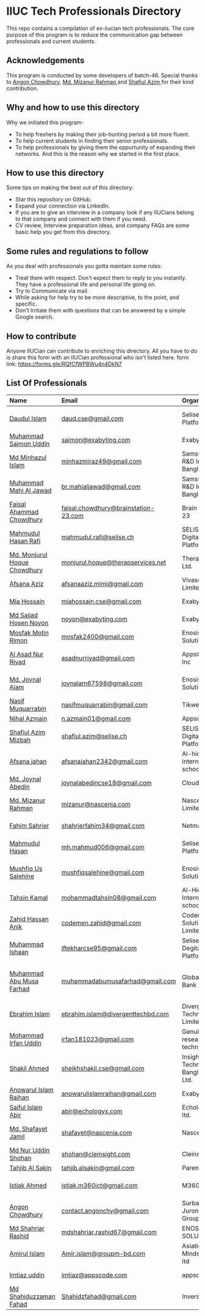 # IIUC Tech Professionals Directory
This repo contains a compilation of ex-iiucian tech professionals. The core purpose of this program is to reduce the communication gap between professionals and current students.

## Acknowledgements
This program is conducted by some developers of batch-46. Special thanks to [Angon Chowdhury](https://www.linkedin.com/in/angon-chowdhury/), [Md. Mizanur Rahman ](https://www.linkedin.com/in/mizanur0711) and [Shafiul Azim ](https://www.linkedin.com/in/shafiul-azim-522b53210/) for their kind contribution. 

## Why and how to use this directory
Why we initiated this program-
 - To help freshers by making their job-hunting period a bit more fluent.
 - To help current students in finding their senior professionals.
 - To help professionals by giving them the oppurtunity of expanding their networks. And this is the reason why we started in the first place.

## How to use this directory
Some tips on making the best out of this directory: 
 - Star this repository on GitHub.
 - Expand your connection via LinkedIn.
 - If you are to give an interview in a company look if any IIUCians belong to that company and connect with them if you need.
 - CV review, Interview preparation ideas, and company FAQs are some basic help you get from this directory.

## Some rules and regulations to follow
As you deal with professionals you gotta maintain some rules: 
 - Treat them with respect. Don't expect them to reply to you instantly. They have a professional life and personal life going on.
 - Try to Communicate via mail. 
 - While asking for help try to be more descriptive, to the point, and specific. 
 - Don't Irritate them with questions that can be answered by a simple Google search.



 ## How to contribute
Anyone IIUCian can contribute to enriching this directory. All you have to do is share this form with an IIUCian professional who isn't listed here. 
form link: https://forms.gle/RQfCfWPBWu4n4DkN7

 ## List Of Professionals

|  Name                   | Email                                | Organization                         | Designation                                         |   Batch |
|:---------------------------|:-------------------------------------|:-------------------------------------|:----------------------------------------------------|--------:|
| [Daudul Islam](https://www.linkedin.com/in/daudul-islam-daud-39086ab3)               | daud.cse@gmail.com                   | Selise Digital Platforms             | Senior Software Engineer                            |      26 |
| [Muhammad Saimon Uddin](https://www.linkedin.com/in/saimon-storm/)                   | saimon@exabyting.com                 | Exabyting                            | Software Engineer                                   |      40 |
| [Md Minhazul Islam](http://linkedin.com/in/minhazmiraz)                              | minhazmiraz49@gmail.com              | Samsung R&D Institute Bangladesh     | Lead Engineer                                       |      40 |
| [Muhammad Mahi Al Jawad](https://www.linkedin.com/in/mahi-al-jawad)                  | br.mahialjawad@gmail.com             | Samsung R&D Institute Bangladesh     | Senior Software Engineer                            |      41 |
| [Faisal Ahammad Chowdhury](https://www.linkedin.com/in/faisal-ahmmad-chowdhury/)     | faisal.chowdhury@brainstation-23.com | Brain Station 23                     | Software Engineer                                   |      42 |
| [Mahmudul Hasan Rafi](https://bd.linkedin.com/in/mahmudulrafi)                       | mahmudul.rafi@selise.ch              | SELISE Digital Platform              | Software Engineer                                   |      43 |
| [Md. Monjurul Hoque Chowdhury](https://www.linkedin.com/in/monjurul0007/)            | monjurul.hoque@therapservices.net    | Therap BD Ltd.                       | Software Engineer I                                 |      44 |
| [Afsana Aziz](https://www.linkedin.com/me?trk=p_mwlite_feed_updates-secondary_nav)   | afsanaaziz.mimi@gmail.com            | Vivasoft Limited                     | Software Engineer                                   |      44 |
| [Mia Hossain](https://www.linkedin.com/in/mia-hossain-423a0117b)                     | miahossain.cse@gmail.com             | Exabyting                            | Software Engineer                                   |      44 |
| [Md Sajjad Hosen Noyon](https://www.linkedin.com/in/noyon31/)                        | noyon@exabyting.com                  | Exabyting                            | Software Engineer                                   |      44 |
| [Mosfak Motin Rimon](https://www.linkedin.com/in/mosfak/)                            | mosfak2400@gmail.com                 | Enosis Solutions                     | Software Engineer                                   |      44 |
| [Al Asad Nur Riyad](https://bd.linkedin.com/in/nur-riyad)                            | asadnurriyad@gmail.com               | AppsCode Inc                         | Senior Software Engineer                            |      44 |
| [Md. Joynal Alam](https://www.linkedin.com/in/md-joynal-alam-a34b30202/)             | joynalam67598@gmail.com              | Enosis Solutions                     | Software Engineer - L2                              |      45 |
| [Nasif Muquarrabin](https://www.linkedin.com/in/nasif-m-59054292)                    | nasifmuquarrabin@gmail.com           | Tikweb                               | Software Engineer                                   |      45 |
| [Nihal Azmain ](bd.linkedin.com/in/nihalazmain)                                      | n.azmain01@gmail.com                 | Appscode                             | SWE                                                 |      46 |
| [Shafiul Azim Mizbah](https://www.linkedin.com/in/shafiul-azim-522b53210)            | shafiul.azim@selise.ch               | SELISE Digital Platforms             | Software Engineer                                   |      46 |
| [Afsana jahan](https://www.linkedin.com/in/afsana-jahan-b49aa3277)                   | afsanajahan2342@gmail.com            | Al-hidaayah international school     | Assistant Teacher (IT Department)                   |      46 |
| [Md. Joynal Abedin](https://www.linkedin.com/in/md-joynal-abedin-594b50211/)         | joynalabedincse18@gmail.com          | Cloudify                             | Javascript Developer                                |      46 |
| [Md. Mizanur Rahman ](https://www.linkedin.com/in/mizanur0711)                       | mizanur@nascenia.com                 | Nascenia Limited                     | Junior Software Engineer                            |      46 |
| [Fahim Sahrier](https://www.linkedin.com/in/shahrier8270)                            | shahrierfahim34@gmail.com            | Netmark                              | Software Engineer                                   |      46 |
| [Mahmudul Hasan](https://www.linkedin.com/in/mahmudul-hasan-mamun-ba6654164)         | mh.mahmud006@gmail.com               | Selise Digital Platforms             | Software Engineer Intern                            |      46 |
| [Mushfiq Us Salehine](https://www.linkedin.com/in/mushfiq-salehine-427091174/)       | mushfiqsalehine@gmail.com            | Enosis Solution                      | Software Engineer level-2                           |      46 |
| [Tahsin Kamal](nan)                                                                  | mohammadtahsin08@gmail.com           | Al-Hidaayah International school     | Assistant Teacher                                   |      46 |
| [Zahid Hassan Anik](nan)                                                             | codemen.zahid@gmail.com              | Codemen Solutions Limited            | Associate Software Engineer                         |      46 |
| [Muhammad Ishaan](https://www.linkedin.com/in/muhammad-iftekhar-ul-alam-b64533221/)  | iftekharcse95@gmail.com              | Selise Degital Platforms             | Junior software engineer                            |      46 |
| [Muhammad Abu Musa Farhad ](nan)                                                     | muhammadabumusafarhad@gmail.com      | Global Islami Bank                   | Assistant Office of Information Technology Division |      46 |
| [Ebrahim Islam](https://www.linkedin.com/in/ebrahim-islam-2b6b33215/)                | ebrahim.islam@divergenttechbd.com    | Divergent Technologies Limited       | Junior Software Engineer                            |      46 |
| [Mohammad Irfan Uddin ](https://www.linkedin.com/in/irfan-uddin-4014921b3)           | irfan181023@gmail.com                | Genuine research & technology        | JSE                                                 |      46 |
| [Shakil Ahmed](https://www.linkedin.com/in/sheikhshakil)                             | sheikhshakil.cse@gmail.com           | Insightin Technology Bangladesh Ltd. | SWE                                                 |      46 |
| [Anowarul Islam Raihan](https://www.linkedin.com/in/anowarul-islam-raihan-85bb17160) | anowarulislamraihan@gmail.com        | Exabyte Ltd                          | TSE                                                 |      46 |
| [Saiful Islam Abir](https://bd.linkedin.com/in/saiful-islam-abir-b824ba204)          | abir@echologyx.com                   | Echologyx ltd.                       | Software Engineer                                   |      46 |
| [Md. Shafayet Jamil ](https://www.linkedin.com/in/shafayetemon)                      | shafayet@nascenia.com                | Nascenia                             | Junior Software Engineer                            |      46 |
| [Md Nur Uddin Shohan ](https://www.linkedin.com/in/nur-uddin-shohan/)                | shohan@cleinsight.com                | Cleinsight                           | Software Engineer                                   |      46 |
| [Tahjib Al Sakin](https://linkedin.com/in/ta-sakin)                                  | tahjib.alsakin@gmail.com             | Parentheses                          | SDE                                                 |      46 |
| [Istiak Ahmed ](https://www.linkedin.com/in/istiak-ahmed-857b92226)                  | istiak.m360ict@gmail.com             | M360 ICT                             | Junior Software Developer                           |      46 |
| [Angon Chowdhury](https://www.linkedin.com/in/angon-chowdhury/)                      | contact.angonchy@gmail.com           | Surbana Jurong Group                 | Junior Software Engineer                            |      46 |
| [Md Shahriar Rashid](https://www.linkedin.com/in/md-shahriar-rashid-288367235/)      | mdshahriar.rashid67@gmail.com        | ENOSIS SOLUTIONS                     | Software Engineer                                   |      47 |
| [Amirul Islam ](https://www.linkedin.com/in/amirul-islam-tajbid)                     | Amir.islam@groupm-bd.com             | Asiatic Mindshare ltd                | Software Developer                                  |      47 |
| [Imtiaz uddin](linkedin.com/in/imtiaz-uddin-849a881b3)                               | imtiaz@appscode.com                  | appscode ltd                         | software engineer                                   |      47 |
| [Md Shahiduzzaman Fahad](https://www.linkedin.com/in/shzfahad)                        | Shahidzfahad@gmail.com               | Inverse.AI                           | Software Engineer                                   |      48 |
